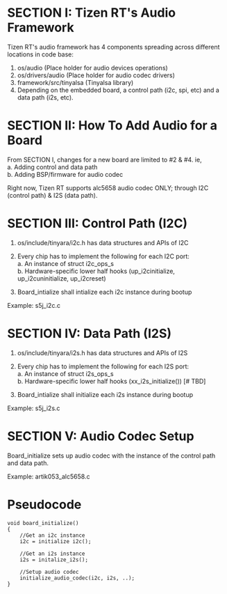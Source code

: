 
# SECTION I: Tizen RT's Audio Framework

Tizen RT's audio framework has 4 components spreading across different locations in code base:

1. os/audio (Place holder for audio devices operations)
2. os/drivers/audio (Place holder for audio codec drivers)
3. framework/src/tinyalsa (Tinyalsa library)
4. Depending on the embedded board, a control path (i2c, spi, etc) and a data path (i2s, etc).


# SECTION II: How To Add Audio for a Board
From SECTION I, changes for a new board are limited to #2 & #4. ie,   
a. Adding control and data path  
b. Adding BSP/firmware for audio codec  
  
Right now, Tizen RT supports alc5658 audio codec ONLY; through I2C (control path) & I2S (data path).

# SECTION III: Control Path (I2C)

1. os/include/tinyara/i2c.h has data structures and APIs of I2C

2. Every chip has to implement the following for each I2C port:  
	a. An instance of struct i2c_ops_s  
	b. Hardware-specific lower half hooks (up_i2cinitialize, up_i2cuninitialize, up_i2creset)  

3. Board_intialize shall intialize each i2c instance during bootup

Example: s5j_i2c.c  

# SECTION IV: Data Path (I2S)

1. os/include/tinyara/i2s.h has data structures and APIs of I2S

2. Every chip has to implement the following for each I2S port:  
	a. An instance of struct i2s_ops_s  
	b. Hardware-specific lower half hooks (xx_i2s_initialize()) [# TBD]

3. Board_intialize shall initialize each i2s instance during bootup

Example: s5j_i2s.c  

# SECTION V: Audio Codec Setup

Board_initialize sets up audio codec with the instance of the control path and data path.

Example: artik053_alc5658.c  

# Pseudocode 
```
void board_initialize()  
{  
	//Get an i2c instance  
	i2c = initialize i2c();

	//Get an i2s instance
	i2s = initalize_i2s(); 

	//Setup audio codec
	initialize_audio_codec(i2c, i2s, ..);
}
```

